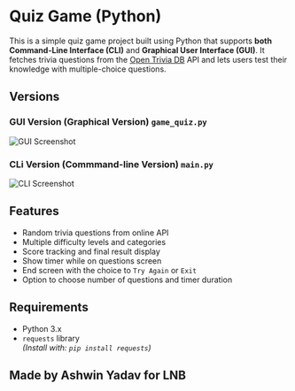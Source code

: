 # Quiz Game (Python)

This is a simple quiz game project built using Python that supports **both Command-Line Interface (CLI)** and **Graphical User Interface (GUI)**.
It fetches trivia questions from the [Open Trivia DB](https://opentdb.com/) API and lets users test their knowledge with multiple-choice questions.

## Versions

### GUI Version (Graphical Version) `game_quiz.py`
![GUI Screenshot](https://i.ibb.co/gbK4sjd9/gui-img.png)

### CLi Version (Commmand-line Version) `main.py`
![CLI Screenshot](https://i.ibb.co/ksHLKPgZ/cli-img.png)

## Features

- Random trivia questions from online API
- Multiple difficulty levels and categories
- Score tracking and final result display
- Show timer while on questions screen
- End screen with the choice to `Try Again` or `Exit`
- Option to choose number of questions and timer duration

## Requirements

- Python 3.x  
- `requests` library  
  *(Install with: `pip install requests`)*

## Made by Ashwin Yadav for LNB
